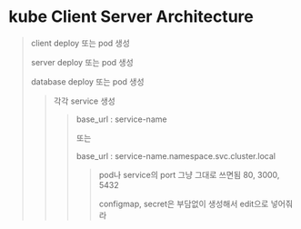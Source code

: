 # kube Client Server Architecture

> client deploy 또는 pod 생성
>
> server deploy 또는 pod 생성
>
> database deploy 또는 pod 생성
>
> > 각각 service 생성
> >
> > > base_url : service-name
> > >
> > > 또는
> > >
> > > base_url : service-name.namespace.svc.cluster.local
> > >
> > > > pod나 service의 port 그냥 그대로 쓰면됨 80, 3000, 5432
> > > >
> > > > configmap, secret은 부담없이 생성해서 edit으로 넣어줘라
